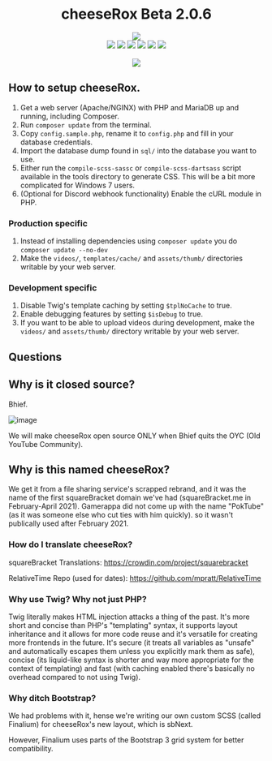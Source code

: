 <h1 align="center">cheeseRox Beta 2.0.6</h1>

<p align="center">
<img src="https://user-images.githubusercontent.com/45898787/142709724-671da494-3498-4941-bf94-1aa0987fc2a5.png"><br>
<img src="https://img.shields.io/discord/853036368712040498?style=flat">
<img src="https://img.shields.io/github/v/release/chazizsquarebracket/squarebracket?include_prereleases&label=lastest%20released&style=flat">
<img src="https://img.shields.io/github/release-date-pre/chazizsquarebracket/squarebracket?label=released&style=flat">
<img src="https://img.shields.io/github/commits-since/chazizsquarebracket/squarebracket/beta-2.0.4?include_prereleases&style=flat">
<img src="https://img.shields.io/github/repo-size/chazizsquarebracket/squarebracket?style=flat">
<a title="Crowdin" target="_blank" href="https://crowdin.com/project/squarebracket"><img src="https://badges.crowdin.net/squarebracket/localized.svg"></a>
<br><br>
<a href="https://www.youtube.com/channel/UCMnG3eA5QcSgIPsavuW4ubA">
<img src="https://img.shields.io/youtube/channel/subscribers/UCMnG3eA5QcSgIPsavuW4ubA?style=social">
</a>
<br>
</p>

<!--<h3 align="center"><a href="https://squarebracket.veselcraft.ru/">cheeseRox's live website</a></h3>-->

## How to setup cheeseRox.
1. Get a web server (Apache/NGINX) with PHP and MariaDB up and running, including Composer.
1. Run `composer update` from the terminal.
1. Copy `config.sample.php`, rename it to `config.php` and fill in your database credentials.
1. Import the database dump found in `sql/` into the database you want to use.
1. Either run the `compile-scss-sassc` or `compile-scss-dartsass` script available in the tools directory to generate CSS. This will be a bit more complicated for Windows 7 users.
1. (Optional for Discord webhook functionality) Enable the cURL module in PHP.

### Production specific
1. Instead of installing dependencies using `composer update` you do `composer update --no-dev`
1. Make the `videos/`, `templates/cache/` and `assets/thumb/` directories writable by your web server.

### Development specific
1. Disable Twig's template caching by setting `$tplNoCache` to true.
1. Enable debugging features by setting `$isDebug` to true.
1. If you want to be able to upload videos during development, make the `videos/` and `assets/thumb/` directory writable by your web server.

## Questions

## Why is it closed source?
Bhief.

![image](https://user-images.githubusercontent.com/45898787/144720541-f5e3a389-b205-40ee-80cb-5f7d2e376fd5.png)

We will make cheeseRox open source ONLY when Bhief quits the OYC (Old YouTube Community).

## Why is this named cheeseRox?
We get it from a file sharing service's scrapped rebrand, and it was the name of the first 
squareBracket domain we've had (squareBracket.me in February-April 2021). Gamerappa did not 
come up with the name "PokTube" (as it was someone else who cut ties with him quickly).
so it wasn't publically used after February 2021.

### How do I translate cheeseRox?
squareBracket Translations: https://crowdin.com/project/squarebracket

RelativeTime Repo (used for dates): https://github.com/mpratt/RelativeTime

### Why use Twig? Why not just PHP?
Twig literally makes HTML injection attacks a thing of the past. It's more short and concise than PHP's "templating" syntax, it supports layout inheritance and it allows for more code reuse and it's versatile for creating more frontends in the future. It's secure (it treats all variables as "unsafe" and automatically escapes them unless you explicitly mark them as safe), concise (its liquid-like syntax is shorter and way more appropriate for the context of templating) and fast (with caching enabled there's basically no overhead compared to not using Twig).

### Why ditch Bootstrap?
We had problems with it, hense we're writing our own custom SCSS (called Finalium) for cheeseRox's new layout, which is sbNext.

However, Finalium uses parts of the Bootstrap 3 grid system for better compatibility.
